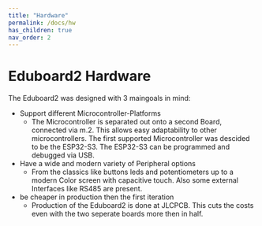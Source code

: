 ```yaml
---
title: "Hardware"
permalink: /docs/hw
has_children: true
nav_order: 2
---
```


# Eduboard2 Hardware

The Eduboard2 was designed with 3 maingoals in mind:
- Support different Microcontroller-Platforms
    - The Microcontroller is separated out onto a second Board, connected via m.2. This allows easy adaptability to other microcontrollers. The first supported Microcontroller was descided to be the ESP32-S3. The ESP32-S3 can be programmed and debugged via USB.
- Have a wide and modern variety of Peripheral options
    - From the classics like buttons leds and potentiometers up to a modern Color screen with capacitive touch. Also some external Interfaces like RS485 are present. 
- be cheaper in production then the first iteration
    - Production of the Eduboard2 is done at JLCPCB. This cuts the costs even with the two seperate boards more then in half.

